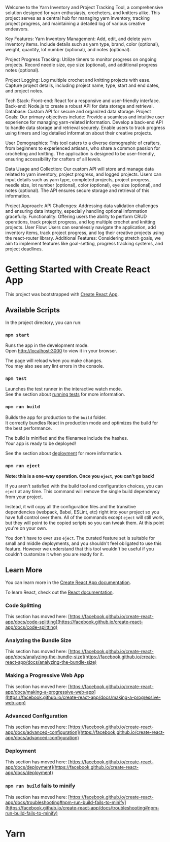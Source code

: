 Welcome to the Yarn Inventory and Project Tracking Tool, a comprehensive solution designed for yarn enthusiasts, crocheters, and knitters alike. This project serves as a central hub for managing yarn inventory, tracking project progress, and maintaining a detailed log of various creative endeavors.

Key Features:
Yarn Inventory Management:
Add, edit, and delete yarn inventory items.
Include details such as yarn type, brand, color (optional), weight, quantity, lot number (optional), and notes (optional).

Project Progress Tracking:
Utilize timers to monitor progress on ongoing projects.
Record needle size, eye size (optional), and additional progress notes (optional).

Project Logging:
Log multiple crochet and knitting projects with ease.
Capture project details, including project name, type, start and end dates, and project notes.

Tech Stack:
Front-end: React for a responsive and user-friendly interface.
Back-end: Node.js to create a robust API for data storage and retrieval.
Database: Custom API for secure and organized data storage.
Project Goals:
Our primary objectives include:
Provide a seamless and intuitive user experience for managing yarn-related information.
Develop a back-end API to handle data storage and retrieval securely.
Enable users to track progress using timers and log detailed information about their creative projects.

User Demographics:
This tool caters to a diverse demographic of crafters, from beginners to experienced artisans, who share a common passion for crocheting and knitting. The application is designed to be user-friendly, ensuring accessibility for crafters of all levels.

Data Usage and Collection:
Our custom API will store and manage data related to yarn inventory, project progress, and logged projects. Users can input details such as yarn type, completed projects, project progress, needle size, lot number (optional), color (optional), eye size (optional), and notes (optional). The API ensures secure storage and retrieval of this information.

Project Approach:
API Challenges: Addressing data validation challenges and ensuring data integrity, especially handling optional information gracefully.
Functionality: Offering users the ability to perform CRUD operations, track project progress, and log multiple crochet and knitting projects.
User Flow: Users can seamlessly navigate the application, add inventory items, track project progress, and log their creative projects using the react-router library.
Additional Features: Considering stretch goals, we aim to implement features like goal-setting, progress tracking systems, and project deadlines.


# Getting Started with Create React App

This project was bootstrapped with [Create React App](https://github.com/facebook/create-react-app).

## Available Scripts

In the project directory, you can run:

### `npm start`

Runs the app in the development mode.\
Open [http://localhost:3000](http://localhost:3000) to view it in your browser.

The page will reload when you make changes.\
You may also see any lint errors in the console.

### `npm test`

Launches the test runner in the interactive watch mode.\
See the section about [running tests](https://facebook.github.io/create-react-app/docs/running-tests) for more information.

### `npm run build`

Builds the app for production to the `build` folder.\
It correctly bundles React in production mode and optimizes the build for the best performance.

The build is minified and the filenames include the hashes.\
Your app is ready to be deployed!

See the section about [deployment](https://facebook.github.io/create-react-app/docs/deployment) for more information.

### `npm run eject`

**Note: this is a one-way operation. Once you `eject`, you can't go back!**

If you aren't satisfied with the build tool and configuration choices, you can `eject` at any time. This command will remove the single build dependency from your project.

Instead, it will copy all the configuration files and the transitive dependencies (webpack, Babel, ESLint, etc) right into your project so you have full control over them. All of the commands except `eject` will still work, but they will point to the copied scripts so you can tweak them. At this point you're on your own.

You don't have to ever use `eject`. The curated feature set is suitable for small and middle deployments, and you shouldn't feel obligated to use this feature. However we understand that this tool wouldn't be useful if you couldn't customize it when you are ready for it.

## Learn More

You can learn more in the [Create React App documentation](https://facebook.github.io/create-react-app/docs/getting-started).

To learn React, check out the [React documentation](https://reactjs.org/).

### Code Splitting

This section has moved here: [https://facebook.github.io/create-react-app/docs/code-splitting](https://facebook.github.io/create-react-app/docs/code-splitting)

### Analyzing the Bundle Size

This section has moved here: [https://facebook.github.io/create-react-app/docs/analyzing-the-bundle-size](https://facebook.github.io/create-react-app/docs/analyzing-the-bundle-size)

### Making a Progressive Web App

This section has moved here: [https://facebook.github.io/create-react-app/docs/making-a-progressive-web-app](https://facebook.github.io/create-react-app/docs/making-a-progressive-web-app)

### Advanced Configuration

This section has moved here: [https://facebook.github.io/create-react-app/docs/advanced-configuration](https://facebook.github.io/create-react-app/docs/advanced-configuration)

### Deployment

This section has moved here: [https://facebook.github.io/create-react-app/docs/deployment](https://facebook.github.io/create-react-app/docs/deployment)

### `npm run build` fails to minify

This section has moved here: [https://facebook.github.io/create-react-app/docs/troubleshooting#npm-run-build-fails-to-minify](https://facebook.github.io/create-react-app/docs/troubleshooting#npm-run-build-fails-to-minify)
# Yarn
